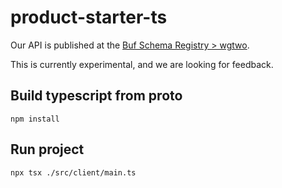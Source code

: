 # product-starter-ts

Our API is published at the [Buf Schema Registry > wgtwo](https://buf.build/wgtwo).

This is currently experimental, and we are looking for feedback.

## Build typescript from proto
```
npm install
```

## Run project

```shell
npx tsx ./src/client/main.ts
```

